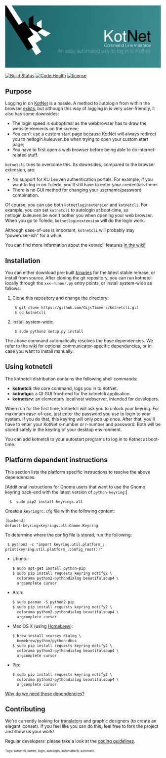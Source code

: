![banner](https://raw.githubusercontent.com/GijsTimmers/kotnetcli/dev/kotnetcli/data/banner.jpg)

[![Build Status](https://travis-ci.org/GijsTimmers/kotnetcli.svg?branch=master)](https://travis-ci.org/GijsTimmers/kotnetcli) [![Code Health](https://landscape.io/github/GijsTimmers/kotnetcli/dev/landscape.svg?style=flat)](https://landscape.io/github/GijsTimmers/kotnetcli/dev) [![license](http://img.shields.io/:license-gpl3-orange.svg)](https://gnu.org/licenses/gpl.html)

## Purpose

Logging in on [KotNet](https://admin.kuleuven.be/icts/english/kotnet) is a hassle. A method to autologin from within the
browser
[exists](https://code.google.com/p/kotnetloginextension/),
but although this way of logging in is very user-friendly, it also has
some downsides:

- The login speed is suboptimal as the webbrowser has to draw the 
website elements on the screen;
- You can't use a custom start page because KotNet will always redirect
you to netlogin.kuleuven.be when trying to open your custom start page;
- You have to first open a web browser before being able to do internet-
related stuff.

`kotnetcli` tries to overcome this. Its downsides, compared to the 
browser extension, are:

- No support for KU Leuven authentication portals. For example, if you
want to log in on Toledo, you'll still have to enter your credentials
there.
- There is no GUI method for changing your username/password
combination.

Of course, you can use both `kotnetloginextension` and `kotnetcli`. For
example, you can set `kotnetcli` to autologin at boot-time, so 
netlogin.kuleuven.be won't bother you when opening your web browser. 
When you go to Toledo, `kotnetloginextension` will do the login work.

Although ease-of-use is important, `kotnetcli` will probably stay
"poweruser-ish" for a while.

You can find more information about the kotnecli features [in the wiki!](https://github.com/GijsTimmers/kotnetcli/wiki/Features)

## Installation

You can either download pre-built
[binaries](https://github.com/GijsTimmers/kotnetcli/releases/latest) for the
latest stable release, or install from source. After cloning the git repository,
you can run kotnetcli locally through the `xxx-runner.py` entry points, or
install system-wide as follows:

1. Clone this repository and change the directory:

        $ git clone https://github.com/GijsTimmers/kotnetcli.git
        $ cd kotnetcli
                
2. Install system-wide:

        $ sudo python2 setup.py install

The above command automatically resolves the base dependencies. We refer to
the [wiki](https://github.com/GijsTimmers/kotnetcli/wiki/Dependencies-overview)
for optional communicator-specific dependencies, or in case you want to
install manually.

## Using kotnetcli

The kotnetcli distribution contains the following shell commands: 

- **kotnetcli**: the core command, logs you in to KotNet.
- **kotnetgui**: a Qt GUI front-end for the kotnetcli application.
- **kotnetsrv**: an elementary localhost webserver, intended for developers.

When run for the first time, kotnetcli will ask you to unlock your keyring. For
maximum ease-of-use, just enter the password you use to login to your system. If
you do that, this keyring will only pop up once.
After that, you'll have to enter your KotNet s-number or r-number and password.
Both will be stored safely in the keyring of your desktop environment.

You can add kotnetcli to your autostart programs to log in to Kotnet
at boot-time.

## Platform dependent instructions
This section lists the platform specific instructions to resolve the above dependencies:


[Additional instructions for Gnome users that want to use the Gnome keyring back-end with the latest version of `python-keyring`:]

      $  sudo pip2 install keyrings.alt

Create a `keyringrc.cfg` file with the following content:
```
[backend]
default-keyring=keyrings.alt.Gnome.Keyring
```

To determine where the config file is stored, run the following:

     $ python2 -c "import keyring.util.platform_; print(keyring.util.platform_.config_root())"


  - Ubuntu:
  
        $ sudo apt-get install python-pip
        $ sudo pip install requests keyring notify2 \
          colorama python2-pythondialog beautifulsoup4 \
          argcomplete cursor

        
  - Arch:

        $ sudo pacman -S python2-pip
        $ sudo pip install requests keyring notify2 \
          colorama python2-pythondialog beautifulsoup4 \
          argcomplete cursor

        
  - Mac OS X (using [Homebrew](http://brew.sh/)):

        $ brew install ncurses dialog \
          homebrew/python/python-dbus
        $ sudo pip install requests keyring notify2 \
          colorama python2-pythondialog beautifulsoup4 \
          argcomplete cursor


  - Pip:

        $ sudo pip install requests keyring notify2 \
          colorama python2-pythondialog beautifulsoup4 \
          argcomplete cursor

[Why do we need these dependencies?](https://github.com/GijsTimmers/kotnetcli/wiki/Dependencies-overview)

## Contributing
We're currently looking for 
[translators](https://github.com/GijsTimmers/kotnetcli/issues/46)
and graphic designers (to create an elegant iconset). If you feel like you can
do this, feel free to fork the project and show us your work!

Regular developers: please take a look at the 
[coding guidelines](https://github.com/GijsTimmers/kotnetcli/blob/master/CONTRIBUTING.md).

<sub><sup>Tags: kotnetcli, kotnet, login, autologin, automatisch, automatic.</sup></sub>
